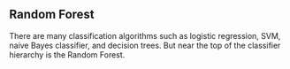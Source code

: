## Random Forest

There are many classification algorithms such as logistic regression, SVM, naive Bayes classifier, and decision trees. But near the top of the classifier hierarchy is the Random Forest.

